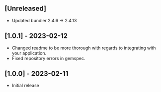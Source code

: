 ## [Unreleased]

- Updated bundler 2.4.6 -> 2.4.13

## [1.0.1] - 2023-02-12

- Changed readme to be more thorough with regards to integrating with your application.
- Fixed repository errors in gemspec.

## [1.0.0] - 2023-02-11

- Initial release
